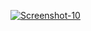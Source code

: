 <a href="https://image.prntscr.com/image/1Vv2No5IQrC_eYlNbkTalg.png"><img src="https://image.prntscr.com/image/1Vv2No5IQrC_eYlNbkTalg.png" alt="Screenshot-10" border="0"></a>
